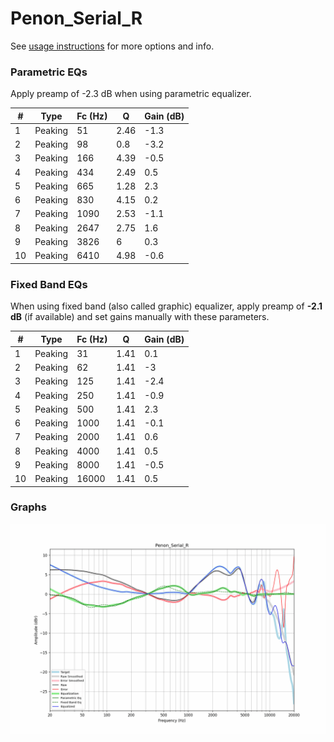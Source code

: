 # Penon_Serial_R
See [usage instructions](https://github.com/jaakkopasanen/AutoEq#usage) for more options and info.

### Parametric EQs
Apply preamp of -2.3 dB when using parametric equalizer.

|   # | Type    |   Fc (Hz) |    Q |   Gain (dB) |
|-----|---------|-----------|------|-------------|
|   1 | Peaking |        51 | 2.46 |        -1.3 |
|   2 | Peaking |        98 | 0.8  |        -3.2 |
|   3 | Peaking |       166 | 4.39 |        -0.5 |
|   4 | Peaking |       434 | 2.49 |         0.5 |
|   5 | Peaking |       665 | 1.28 |         2.3 |
|   6 | Peaking |       830 | 4.15 |         0.2 |
|   7 | Peaking |      1090 | 2.53 |        -1.1 |
|   8 | Peaking |      2647 | 2.75 |         1.6 |
|   9 | Peaking |      3826 | 6    |         0.3 |
|  10 | Peaking |      6410 | 4.98 |        -0.6 |

### Fixed Band EQs
When using fixed band (also called graphic) equalizer, apply preamp of **-2.1 dB** (if available) and set gains manually with these parameters.

|   # | Type    |   Fc (Hz) |    Q |   Gain (dB) |
|-----|---------|-----------|------|-------------|
|   1 | Peaking |        31 | 1.41 |         0.1 |
|   2 | Peaking |        62 | 1.41 |        -3   |
|   3 | Peaking |       125 | 1.41 |        -2.4 |
|   4 | Peaking |       250 | 1.41 |        -0.9 |
|   5 | Peaking |       500 | 1.41 |         2.3 |
|   6 | Peaking |      1000 | 1.41 |        -0.1 |
|   7 | Peaking |      2000 | 1.41 |         0.6 |
|   8 | Peaking |      4000 | 1.41 |         0.5 |
|   9 | Peaking |      8000 | 1.41 |        -0.5 |
|  10 | Peaking |     16000 | 1.41 |         0.5 |

### Graphs
![](./Penon_Serial_R.png)
